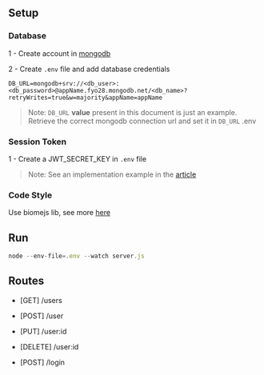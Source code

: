 
## Setup

### Database
1 - Create account in [mongodb](https://cloud.mongodb.com)

2 - Create `.env` file and add database credentials

```.env
DB_URL=mongodb+srv://<db_user>:<db_password>@appName.fyo28.mongodb.net/<db_name>?retryWrites=true&w=majority&appName=appName
```
> Note: `DB_URL` **value** present in this document is just an example. Retrieve the correct mongodb connection url and set it in `DB_URL` .env

### Session Token
1 - Create a JWT_SECRET_KEY in `.env` file

> Note: See an implementation example in the [article](https://dev.to/tkirwa/generate-a-random-jwt-secret-key-39j4)

### Code Style
Use biomejs lib, see more [here](https://biomejs.dev/guides/getting-started/)

## Run
```javascript
node --env-file=.env --watch server.js
```

## Routes
- [GET] /users
- [POST] /user
- [PUT] /user:id
- [DELETE] /user:id

- [POST] /login
